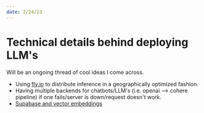 ```yaml
---
date: 2/24/23 
---
```


# Technical details behind deploying LLM's 

Will be an ongoing thread of cool ideas I come across. 


- Using [fly.io](https://fly.io/) to distribute inference in a geographically optimized fashion.
- Having multiple backends for chatbots/LLM's (i.e. openai --> cohere pipeline) if one fails/server is down/request doesn't work. 
- [Supabase and vector embeddings](https://supabase.com/blog/openai-embeddings-postgres-vector)